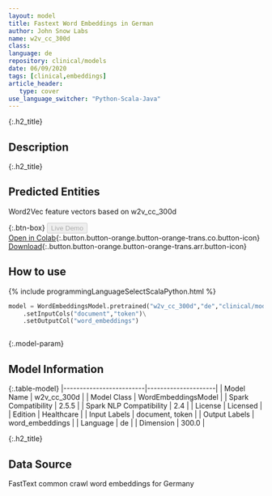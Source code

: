 ```yaml
---
layout: model
title: Fastext Word Embeddings in German
author: John Snow Labs
name: w2v_cc_300d
class: 
language: de
repository: clinical/models
date: 06/09/2020
tags: [clinical,embeddings]
article_header:
   type: cover
use_language_switcher: "Python-Scala-Java"
---
```


{:.h2_title}
## Description 


 {:.h2_title}
## Predicted Entities
Word2Vec feature vectors based on w2v_cc_300d 

{:.btn-box}
<button class="button button-orange" disabled>Live Demo</button><br/>[Open in Colab](https://colab.research.google.com/github/JohnSnowLabs/spark-nlp-workshop/blob/master/tutorials/Certification_Trainings/Healthcare/14.German_Healthcare_Models.ipynb){:.button.button-orange.button-orange-trans.co.button-icon}<br/>[Download](https://s3.amazonaws.com/auxdata.johnsnowlabs.com/clinical/models/w2v_cc_300d_de_2.5.5_2.4_1599428063692.zip){:.button.button-orange.button-orange-trans.arr.button-icon}<br/>

## How to use 
<div class="tabs-box" markdown="1">

{% include programmingLanguageSelectScalaPython.html %}

```python
model = WordEmbeddingsModel.pretrained("w2v_cc_300d","de","clinical/models")\
	.setInputCols("document","token")\
	.setOutputCol("word_embeddings")
```

```scala

```
</div>



{:.model-param}
## Model Information

{:.table-model}
|-------------------------|---------------------|
| Model Name              | w2v_cc_300d         |
| Model Class             | WordEmbeddingsModel |
| Spark Compatibility     | 2.5.5               |
| Spark NLP Compatibility | 2.4                 |
| License                 | Licensed            |
| Edition                 | Healthcare          |
| Input Labels            | document, token     |
| Output Labels           | word_embeddings     |
| Language                | de                  |
| Dimension               | 300.0               |




{:.h2_title}
## Data Source
FastText common crawl word embeddings for Germany

